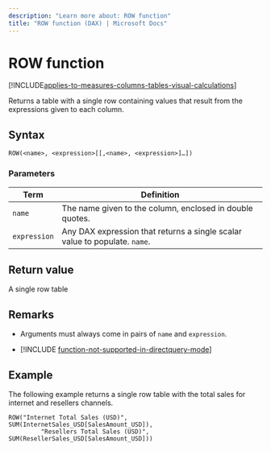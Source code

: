 ```yaml
---
description: "Learn more about: ROW function"
title: "ROW function (DAX) | Microsoft Docs"
---
```

# ROW function

[!INCLUDE[applies-to-measures-columns-tables-visual-calculations](includes/applies-to-measures-columns-tables-visual-calculations.md)]

Returns a table with a single row containing values that result from the expressions given to each column.  
  
## Syntax  
  
```dax
ROW(<name>, <expression>[[,<name>, <expression>]…])  
```
  
### Parameters  

|Term|Definition|  
|--------|--------------|  
|`name`|  The name given to the column, enclosed in double quotes. |  
|`expression`| Any DAX expression that returns a single scalar value to populate. `name`.  |

## Return value

A single row table  
  
## Remarks

- Arguments must always come in pairs of `name` and `expression`.

- [!INCLUDE [function-not-supported-in-directquery-mode](includes/function-not-supported-in-directquery-mode.md)]  
  
## Example

The following example returns a single row table with the total sales for internet and resellers channels.  
  
```dax
ROW("Internet Total Sales (USD)", SUM(InternetSales_USD[SalesAmount_USD]),  
         "Resellers Total Sales (USD)", SUM(ResellerSales_USD[SalesAmount_USD]))  
```
